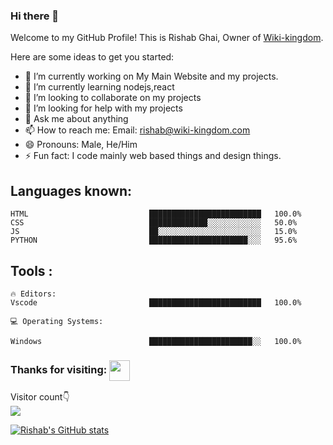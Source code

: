 ### Hi there 👋


Welcome to my GitHub Profile! This is Rishab Ghai, Owner of [Wiki-kingdom](https://www.Wiki-kingdom.com).

Here are some ideas to get you started:
- 🔭 I’m currently working on  My Main Website and my projects.
- 🌱 I’m currently learning nodejs,react
- 👯 I’m looking to collaborate on my projects
- 🤔 I’m looking for help with my projects
- 💬 Ask me about anything
- 📫 How to reach me: Email: [rishab@wiki-kingdom.com](mailto:rishab@wiki-kingdom.com)
- 😄 Pronouns: Male, He/Him
- ⚡ Fun fact: I code mainly web based things and design things.


## Languages known: ##
```text
HTML                           █████████████████████████   100.0% 
CSS                            █████████████░░░░░░░░░░░░   50.0% 
JS                             ██░░░░░░░░░░░░░░░░░░░░░░░   15.0% 
PYTHON                         ██████████████████████░░░   95.6%
```
## Tools : ##
```text
🔥 Editors: 
Vscode                         █████████████████████████   100.0%

💻 Operating Systems: 

Windows                        ███████████████████████░░   100.0%

```

### Thanks for visiting: <img align="center" src="https://github.com/rajput2107/rajput2107/blob/master/Assets/Handshake.gif" height="33px" />
 <p> 
   Visitor count👇<br>
  
  <img src="https://profile-counter.glitch.me/rishabghai03/count.svg" />
 </p>

[![Rishab's GitHub stats](https://github-readme-stats.vercel.app/api?username=rishabghai03)](https://github.com/rishabghai03/github-readme-stats)
